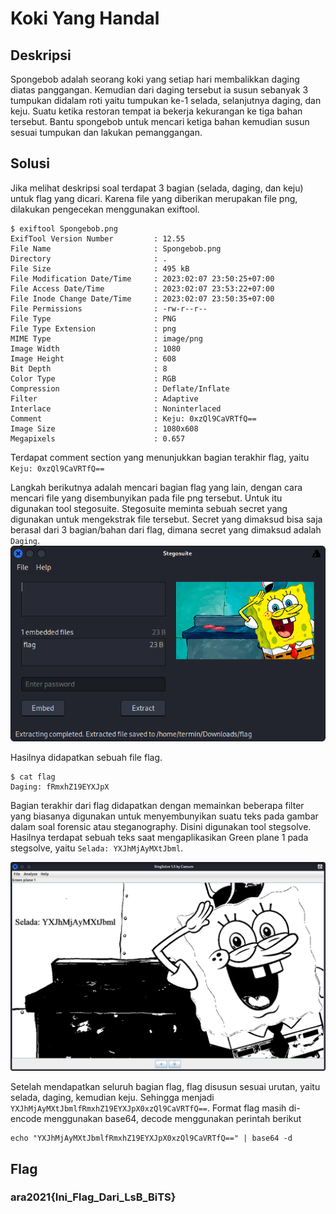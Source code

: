 # Koki Yang Handal

## Deskripsi
Spongebob adalah seorang koki yang setiap hari membalikkan daging diatas panggangan. Kemudian dari daging tersebut ia susun sebanyak 3 tumpukan didalam roti yaitu tumpukan ke-1 selada, selanjutnya daging, dan keju. Suatu ketika restoran tempat ia bekerja kekurangan ke tiga bahan tersebut. Bantu spongebob untuk mencari ketiga bahan kemudian susun sesuai tumpukan dan lakukan pemanggangan.

## Solusi
Jika melihat deskripsi soal terdapat 3 bagian (selada, daging, dan keju) untuk flag yang dicari. Karena file yang diberikan merupakan file png, dilakukan pengecekan menggunakan exiftool.
``` shell
$ exiftool Spongebob.png
ExifTool Version Number         : 12.55
File Name                       : Spongebob.png
Directory                       : .
File Size                       : 495 kB
File Modification Date/Time     : 2023:02:07 23:50:25+07:00
File Access Date/Time           : 2023:02:07 23:53:22+07:00
File Inode Change Date/Time     : 2023:02:07 23:50:35+07:00
File Permissions                : -rw-r--r--
File Type                       : PNG
File Type Extension             : png
MIME Type                       : image/png
Image Width                     : 1080
Image Height                    : 608
Bit Depth                       : 8
Color Type                      : RGB
Compression                     : Deflate/Inflate
Filter                          : Adaptive
Interlace                       : Noninterlaced
Comment                         : Keju: 0xzQl9CaVRTfQ==
Image Size                      : 1080x608
Megapixels                      : 0.657
```
Terdapat comment section yang menunjukkan bagian terakhir flag, yaitu `Keju: 0xzQl9CaVRTfQ==`

Langkah berikutnya adalah mencari bagian flag yang lain, dengan cara mencari file yang disembunyikan pada file png tersebut. Untuk itu digunakan tool stegosuite. Stegosuite meminta sebuah secret yang digunakan untuk mengekstrak file tersebut. Secret yang dimaksud bisa saja berasal dari 3 bagian/bahan dari flag, dimana secret yang dimaksud adalah `Daging`.
![Searching for embedded file using stegosuite](./stegosuite.png)

Hasilnya didapatkan sebuah file flag.
``` shell
$ cat flag
Daging: fRmxhZ19EYXJpX
```

Bagian terakhir dari flag didapatkan dengan memainkan beberapa filter yang biasanya digunakan untuk menyembunyikan suatu teks pada gambar dalam soal forensic atau steganography. Disini digunakan tool stegsolve. Hasilnya terdapat sebuah teks saat mengaplikasikan Green plane 1 pada stegsolve, yaitu `Selada: YXJhMjAyMXtJbml`.

<img alt="Applied Green plane 1 using stegsolve" src="./stegsolve.png" width="600">

Setelah mendapatkan seluruh bagian flag, flag disusun sesuai urutan, yaitu selada, daging, kemudian keju. Sehingga menjadi `YXJhMjAyMXtJbmlfRmxhZ19EYXJpX0xzQl9CaVRTfQ==`. Format flag masih di-encode menggunakan base64, decode menggunakan perintah berikut
``` shell
echo "YXJhMjAyMXtJbmlfRmxhZ19EYXJpX0xzQl9CaVRTfQ==" | base64 -d
```
## Flag
### ara2021{Ini_Flag_Dari_LsB_BiTS}